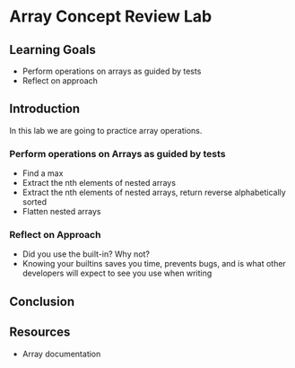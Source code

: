 # Array Concept Review Lab

## Learning Goals

- Perform operations on arrays as guided by tests
- Reflect on approach

## Introduction

In this lab we are going to practice array operations.

### Perform operations on Arrays as guided by tests

- Find a max
- Extract the nth elements of nested arrays
- Extract the nth elements of nested arrays, return reverse alphabetically sorted
- Flatten nested arrays

### Reflect on Approach

- Did you use the built-in? Why not?
- Knowing your builtins saves you time, prevents bugs, and is what other
  developers will expect to see you use when writing

## Conclusion

## Resources

- Array documentation
